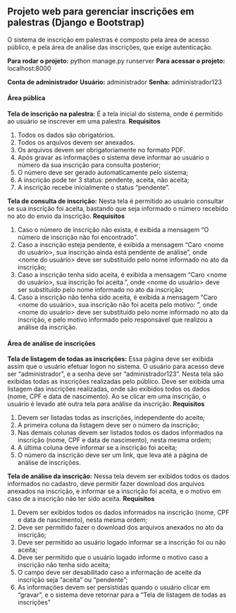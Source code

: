 <h2> Projeto web para gerenciar inscrições em palestras (Django e Bootstrap) </h2>

O sistema de inscrição em palestras é composto pela área de acesso público, e pela área de análise das inscrições, que exige autenticação.

**Para rodar o projeto:** python manage.py runserver
**Para acessar o projeto:** localhost:8000

**Conta de administrador**
**Usuário:** administrador
**Senha:** administrador123


<h4>Área pública</h4>

**Tela de inscrição na palestra:** É a tela inicial do sistema, onde é permitido ao usuário se inscrever em uma palestra.
**Requisitos**
1. Todos os dados são obrigatórios.
2. Todos os arquivos devem ser anexados.
3. Os arquivos devem ser obrigatoriamente no formato PDF.
4. Após gravar as informações o sistema deve informar ao usuário o número da sua 
inscrição para consulta posterior;
5. O número deve ser gerado automaticamente pelo sistema;
6. A inscrição pode ter 3 status: pendente, aceita, não aceita;
7. A inscrição recebe inicialmente o status “pendente”.

**Tela de consulta de inscrição:** Nesta tela é permitido ao usuário consultar se sua inscrição foi aceita, bastando que seja informado o número recebido no ato do envio da inscrição.
**Requisitos**
1. Caso o número de inscrição não exista, é exibida a mensagem “O número de inscrição 
não foi encontrado”.
2. Caso a inscrição esteja pendente, é exibida a mensagem “Caro <nome do usuário>, sua 
inscrição ainda está pendente de análise”, onde <nome do usuário> deve ser 
substituído pelo nome informado no ato da inscrição;
3. Caso a inscrição tenha sido aceita, é exibida a mensagem “Caro <nome do usuário>, 
sua inscrição foi aceita.”, onde <nome do usuário> deve ser substituído pelo nome 
informado no ato da inscrição;
4. Caso a inscrição não tenha sido aceita, é exibida a mensagem “Caro <nome do 
usuário>, sua inscrição não foi aceita pelo motivo: <motivo>”, onde <nome do usuário> deve ser substituído pelo nome informado no ato da inscrição, e <motivo> 
pelo motivo informado pelo responsável que realizou a análise da inscrição.



<h4>Área de análise de inscrições</h4>

**Tela de listagem de todas as inscrições:** Essa página deve ser exibida assim que o usuário efetuar logon no sistema. O usuário para acesso deve ser “administrador”, e a senha deve ser “administrador123”. Nesta tela são exibidas todas as inscrições realizadas pelo público. Deve ser exibida uma listagem das inscrições realizadas, onde são exibidos todos os dados (nome, CPF e data de nascimento). Ao se clicar em uma inscrição, o usuário é levado até outra tela para análise da inscrição.
**Requisitos**
1. Devem ser listadas todas as inscrições, independente do aceite;
2. A primeira coluna da listagem deve ser o número da inscrição;
3. Nas demais colunas devem ser listados todos os dados informados na inscrição (nome, 
CPF e data de nascimento), nesta mesma ordem;
4. A última coluna deve informar se a inscrição foi aceita;
5. O número da inscrição deve ser um link, que leva até a página de análise de inscrições.

**Tela de análise da inscrição:** Nessa tela devem ser exibidos todos os dados informados no cadastro, deve permitir fazer download dos arquivos anexados na inscrição, e informar se a inscrição foi aceita, e o motivo em caso de a inscrição não ter sido aceita.
**Requisitos**
1. Devem ser exibidos todos os dados informados na inscrição (nome, CPF e data de 
nascimento), nesta mesma ordem;
2. Deve ser permitido fazer o download dos arquivos anexados no ato da inscrição;
3. Deve ser permitido ao usuário logado informar se a inscrição foi ou não aceita;
4. Deve ser permitido que o usuário logado informe o motivo caso a inscrição não tenha
sido aceita;
5. O campo <motivo> deve ser desabilitado caso a informação de aceite da inscrição seja 
“aceita” ou “pendente”;
6. As informações devem ser persistidas quando o usuário clicar em “gravar”, e o sistema 
deve retornar para a “Tela de listagem de todas as inscrições”
